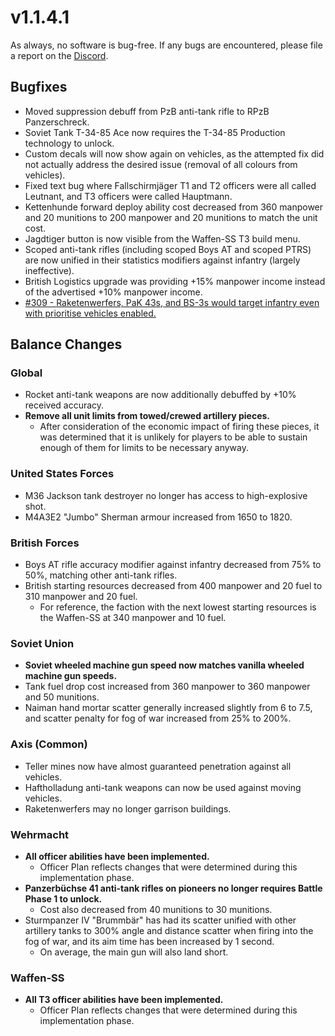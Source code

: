 # v1.1.4.1

As always, no software is bug-free. If any bugs are encountered, please file a report on the [Discord](https://discord.gg/6VeK5jhggB).

## Bugfixes

- Moved suppression debuff from PzB anti-tank rifle to RPzB Panzerschreck.
- Soviet Tank T-34-85 Ace now requires the T-34-85 Production technology to unlock.
- Custom decals will now show again on vehicles, as the attempted fix did not actually address the desired issue (removal of all colours from vehicles).
- Fixed text bug where Fallschirmjäger T1 and T2 officers were all called Leutnant, and T3 officers were called Hauptmann.
- Kettenhunde forward deploy ability cost decreased from 360 manpower and 20 munitions to 200 manpower and 20 munitions to match the unit cost.
- Jagdtiger button is now visible from the Waffen-SS T3 build menu.
- Scoped anti-tank rifles (including scoped Boys AT and scoped PTRS) are now unified in their statistics modifiers against infantry (largely ineffective).
- British Logistics upgrade was providing +15% manpower income instead of the advertised +10% manpower income.
- [#309 - Raketenwerfers, PaK 43s, and BS-3s would target infantry even with prioritise vehicles enabled.](https://github.com/Stoklomolvi/Spearhead-Public/issues/309)

## Balance Changes

### Global

- Rocket anti-tank weapons are now additionally debuffed by +10% received accuracy.
- **Remove all unit limits from towed/crewed artillery pieces.**
  - After consideration of the economic impact of firing these pieces, it was determined that it is unlikely for players to be able to sustain enough of them for limits to be necessary anyway.

### United States Forces

- M36 Jackson tank destroyer no longer has access to high-explosive shot.
- M4A3E2 "Jumbo" Sherman armour increased from 1650 to 1820.

### British Forces

- Boys AT rifle accuracy modifier against infantry decreased from 75% to 50%, matching other anti-tank rifles.
- British starting resources decreased from 400 manpower and 20 fuel to 310 manpower and 20 fuel.
  - For reference, the faction with the next lowest starting resources is the Waffen-SS at 340 manpower and 10 fuel.

### Soviet Union

- **Soviet wheeled machine gun speed now matches vanilla wheeled machine gun speeds.**
- Tank fuel drop cost increased from 360 manpower to 360 manpower and 50 munitions.
- Naiman hand mortar scatter generally increased slightly from 6 to 7.5, and scatter penalty for fog of war increased from 25% to 200%.

### Axis (Common)

- Teller mines now have almost guaranteed penetration against all vehicles.
- Haftholladung anti-tank weapons can now be used against moving vehicles.
- Raketenwerfers may no longer garrison buildings.

### Wehrmacht

- **All officer abilities have been implemented.**
  - Officer Plan reflects changes that were determined during this implementation phase.
- **Panzerbüchse 41 anti-tank rifles on pioneers no longer requires Battle Phase 1 to unlock.**
  - Cost also decreased from 40 munitions to 30 munitions.
- Sturmpanzer IV "Brummbär" has had its scatter unified with other artillery tanks to 300% angle and distance scatter when firing into the fog of war, and its aim time has been increased by 1 second.
  - On average, the main gun will also land short.

### Waffen-SS

- **All T3 officer abilities have been implemented.**
  - Officer Plan reflects changes that were determined during this implementation phase.
